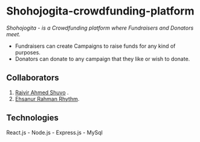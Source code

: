 # Shohojogita-crowdfunding-platform
 *Shohojogita - is a Crowdfunding platform where Fundraisers and Donators meet.*
 
 - Fundraisers can create Campaigns to raise funds for any kind of purposes.
 - Donators can donate to any campaign that they like or wish to donate.
 
 ## Collaborators
  1. [Rajvir Ahmed Shuvo](https://github.com/Rajvira10) .
  2. [Ehsanur Rahman Rhythm](https://github.com/errhythm).
  
  ## Technologies
   React.js - Node.js - Express.js - MySql

